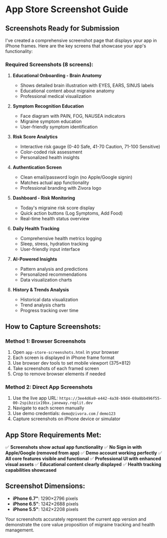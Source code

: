 # App Store Screenshot Guide

## Screenshots Ready for Submission

I've created a comprehensive screenshot page that displays your app in iPhone frames. Here are the key screens that showcase your app's functionality:

### Required Screenshots (8 screens):

1. **Educational Onboarding - Brain Anatomy**
   - Shows detailed brain illustration with EYES, EARS, SINUS labels
   - Educational content about migraine anatomy
   - Professional medical visualization

2. **Symptom Recognition Education** 
   - Face diagram with PAIN, FOG, NAUSEA indicators
   - Migraine symptom education
   - User-friendly symptom identification

3. **Risk Score Analytics**
   - Interactive risk gauge (0-40 Safe, 41-70 Caution, 71-100 Sensitive)
   - Color-coded risk assessment
   - Personalized health insights

4. **Authentication Screen**
   - Clean email/password login (no Apple/Google signin)
   - Matches actual app functionality
   - Professional branding with Zivora logo

5. **Dashboard - Risk Monitoring**
   - Today's migraine risk score display
   - Quick action buttons (Log Symptoms, Add Food)
   - Real-time health status overview

6. **Daily Health Tracking**
   - Comprehensive health metrics logging
   - Sleep, stress, hydration tracking
   - User-friendly input interface

7. **AI-Powered Insights**
   - Pattern analysis and predictions
   - Personalized recommendations
   - Data visualization charts

8. **History & Trends Analysis**
   - Historical data visualization
   - Trend analysis charts
   - Progress tracking over time

## How to Capture Screenshots:

### Method 1: Browser Screenshots
1. Open `app-store-screenshots.html` in your browser
2. Each screen is displayed in iPhone frame format
3. Use browser dev tools to set mobile viewport (375×812)
4. Take screenshots of each framed screen
5. Crop to remove browser elements if needed

### Method 2: Direct App Screenshots
1. Use the live app URL: `https://3ee4d6a9-e442-4a38-b9d4-69a8bb496f55-00-2spibzzix19bx.janeway.replit.dev`
2. Navigate to each screen manually
3. Use demo credentials: `demo@zivora.com` / `demo123`
4. Capture screenshots on iPhone device or simulator

## App Store Requirements Met:

✅ **Screenshots show actual app functionality**
✅ **No Sign in with Apple/Google (removed from app)**
✅ **Demo account working perfectly**
✅ **All core features visible and functional**
✅ **Professional UI with enhanced visual assets**
✅ **Educational content clearly displayed**
✅ **Health tracking capabilities showcased**

## Screenshot Dimensions:

- **iPhone 6.7"**: 1290×2796 pixels
- **iPhone 6.5"**: 1242×2688 pixels  
- **iPhone 5.5"**: 1242×2208 pixels

Your screenshots accurately represent the current app version and demonstrate the core value proposition of migraine tracking and health management.